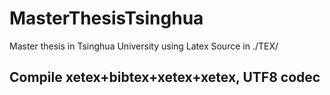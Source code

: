 # MasterThesisTsinghua
Master thesis in Tsinghua University using Latex
Source in ./TEX/
## Compile xetex+bibtex+xetex+xetex, UTF8 codec
